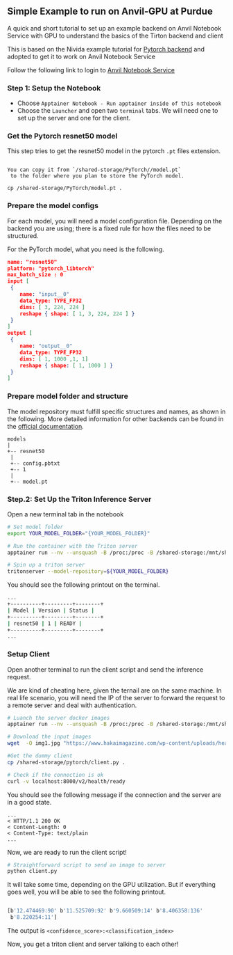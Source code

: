 ## Simple Example to run on Anvil-GPU at Purdue

A quick and short tutorial to set up an example backend on Anvil Notebook Service with GPU to understand the basics of the Tirton backend and client

This is based on the Nivida example tutorial for [Pytorch backend](https://github.com/triton-inference-server/tutorials/tree/main/Quick_Deploy/PyTorch) and adopted to get it to work on Anvil Notebook Service 

Follow the following link to login to [Anvil Notebook Service](https://notebook.anvilcloud.rcac.purdue.edu/hub/login)


### Step 1: Setup the Notebook
 - Choose `Apptainer Notebook - Run apptainer inside of this notebook`
 - Choose the `Launcher` and open two `terminal` tabs. We will need one to set up the server and one for the client.  


### Get the Pytorch resnet50 model


This step tries to get the resnet50 model in the pytorch `.pt` files extension.


```{note}

You can copy it from `/shared-storage/PyTorch//model.pt`
 to the folder where you plan to store the PyTorch model.

cp /shared-storage/PyTorch/model.pt .

```

### Prepare the model configs 

For each model, you will need a model configuration file. Depending on the backend you are using; there is a fixed rule for how the files need to be structured.

For the PyTorch model, what you need is the following.

```Json
name: "resnet50"
platform: "pytorch_libtorch"
max_batch_size : 0
input [
 {
    name: "input__0"
    data_type: TYPE_FP32
    dims: [ 3, 224, 224 ]
    reshape { shape: [ 1, 3, 224, 224 ] }
 }
]
output [
 {
    name: "output__0"
    data_type: TYPE_FP32
    dims: [ 1, 1000 ,1, 1]
    reshape { shape: [ 1, 1000 ] }
 }
]

```


### Prepare model folder and structure 

The model repository must fulfill specific structures and names, as shown in the following. More detailed information for other backends can be found in the [official documentation](https://github.com/triton-inference-server/server/blob/main/docs/user_guide/model_repository.md). 


```
models
|
+-- resnet50
 |
 +-- config.pbtxt
 +-- 1
 |
 +-- model.pt
```






### Step.2: Set Up the Triton Inference Server

Open a new terminal tab in the notebook


```bash 
# Set model folder 
export YOUR_MODEL_FOLDER="{YOUR_MODEL_FOLDER}"

# Run the container with the Triton server 
apptainer run --nv --unsquash -B /proc:/proc -B /shared-storage:/mnt/shared-storage /images/tritonserver:24.09-py3

# Spin up a triton server
tritonserver --model-repository=${YOUR_MODEL_FOLDER}

```

You should see the following printout on the terminal. 

```bash
...
+----------+---------+--------+
| Model | Version | Status |
+----------+---------+--------+
| resnet50 | 1 | READY |
+----------+---------+--------+
...

```



### Setup Client 

Open another terminal to run the client script and send the inference request. 

We are kind of cheating here, given the ternail are on the same machine. In real life scenario, you will need the IP of the server to forward the request to a remote server and deal with authentication. 

```bash 
# Luanch the server docker images 
apptainer run --nv --unsquash -B /proc:/proc -B /shared-storage:/mnt/shared-storage /images/tritonserver-tutorial:24.08-py3

# Download the input images
wget  -O img1.jpg "https://www.hakaimagazine.com/wp-content/uploads/header-gulf-birds.jpg"

#Get the dummy client
cp /shared-storage/pytorch/client.py .

# Check if the connection is ok 
curl -v localhost:8000/v2/health/ready
```

You should see the following message if the connection and the server are in a good state.

```
...
< HTTP/1.1 200 OK
< Content-Length: 0
< Content-Type: text/plain
...
```

Now, we are ready to run the client script!


```bash
# Straightforward script to send an image to server
python client.py 
```

It will take some time, depending on the GPU utilization. But if everything goes well, you will be able to see the following printout.

```bash 

[b'12.474469:90' b'11.525709:92' b'9.660509:14' b'8.406358:136'
 b'8.220254:11']
```


The output is `<confidence_score>:<classification_index>`

Now, you get a triton client and server talking to each other!